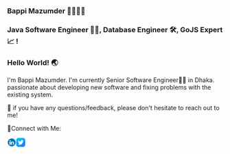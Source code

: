 ### Bappi Mazumder 👨‍👨‍👧‍👦
### Java Software Engineer 👨‍💻, Database Engineer 🛠, GoJS Expert 📈 !

### Hello World! 🌏

I'm Bappi Mazumder. I'm currently Senior Software Engineer👨‍💻 in Dhaka. passionate about developing new software and fixing problems with the existing system.

💬 if you have any questions/feedback, please don't hesitate to reach out to me!


🤝Connect with Me:

<a href="https://www.linkedin.com/in/bappimazumder/"><img align="left" src="https://raw.githubusercontent.com/bappimazumder/bappimazumder/main/image/linkedin_4138130.png" alt="icon | LinkedIn" width="21px"/></a><a href="https://twitter.com/bappi_mazumder/"><img align="left" src="https://raw.githubusercontent.com/bappimazumder/bappimazumder/main/image/twitter.png" alt="icon | Twitter" width="21px"/></a>


<!--
**bappimazumder/bappimazumder** is a ✨ _special_ ✨ repository because its `README.md` (this file) appears on your GitHub profile.

Here are some ideas to get you started:

- 🔭 I’m currently working on ...
- 🌱 I’m currently learning ...
- 👯 I’m looking to collaborate on ...
- 🤔 I’m looking for help with ...
- 💬 Ask me about ...
- 📫 How to reach me: ...
- 😄 Pronouns: ...
- ⚡ Fun fact: ...
-->
